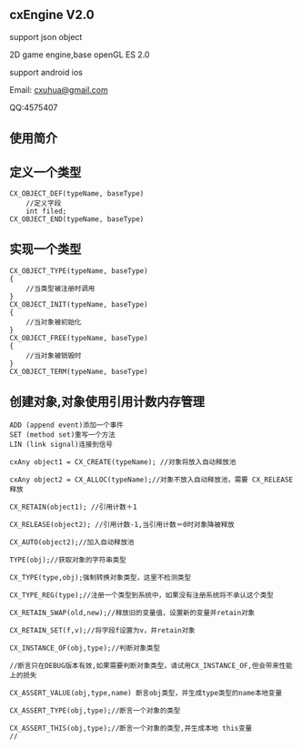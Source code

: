 cxEngine V2.0
------
support json object

2D game engine,base openGL ES 2.0

support android ios

Email: cxuhua@gmail.com

QQ:4575407

使用简介
------

定义一个类型
------
```
CX_OBJECT_DEF(typeName, baseType)
    //定义字段
    int filed;
CX_OBJECT_END(typeName, baseType)
```
实现一个类型
------
```
CX_OBJECT_TYPE(typeName, baseType)
{
    //当类型被注册时调用
}
CX_OBJECT_INIT(typeName, baseType)
{
    //当对象被初始化
}
CX_OBJECT_FREE(typeName, baseType)
{
    //当对象被销毁时
}
CX_OBJECT_TERM(typeName, baseType)
```
创建对象,对象使用引用计数内存管理
------
```
ADD (append event)添加一个事件
SET (method set)重写一个方法
LIN (link signal)连接到信号

cxAny object1 = CX_CREATE(typeName); //对象将放入自动释放池

cxAny object2 = CX_ALLOC(typeName);//对象不放入自动释放池，需要 CX_RELEASE释放

CX_RETAIN(object1); //引用计数＋1

CX_RELEASE(object2); //引用计数-1,当引用计数＝0时对象降被释放

CX_AUTO(object2);//加入自动释放池

TYPE(obj);//获取对象的字符串类型

CX_TYPE(type,obj);强制转换对象类型，这里不检测类型

CX_TYPE_REG(type);//注册一个类型到系统中，如果没有注册系统将不承认这个类型

CX_RETAIN_SWAP(old,new);//释放旧的变量值，设置新的变量并retain对象

CX_RETAIN_SET(f,v);//将字段f设置为v，并retain对象

CX_INSTANCE_OF(obj,type);//判断对象类型

//断言只在DEBUG版本有效,如果需要判断对象类型，请试用CX_INSTANCE_OF,但会带来性能上的损失

CX_ASSERT_VALUE(obj,type,name) 断言obj类型，并生成type类型的name本地变量

CX_ASSERT_TYPE(obj,type);//断言一个对象的类型

CX_ASSERT_THIS(obj,type);//断言一个对象的类型,并生成本地 this变量
//
```
